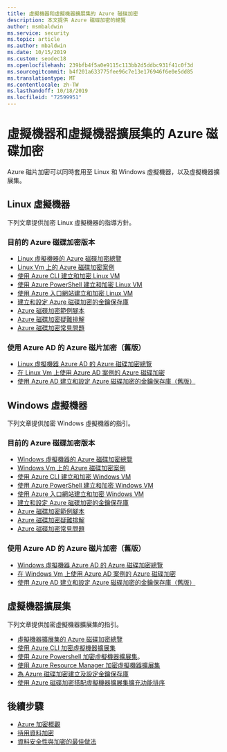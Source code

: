 ```yaml
---
title: 虛擬機器和虛擬機器擴展集的 Azure 磁碟加密
description: 本文提供 Azure 磁碟加密的總覽
author: msmbaldwin
ms.service: security
ms.topic: article
ms.author: mbaldwin
ms.date: 10/15/2019
ms.custom: seodec18
ms.openlocfilehash: 239bfb4f5a0e9115c113bb2d5ddbc931f41c0f3d
ms.sourcegitcommit: b4f201a633775fee96c7e13e176946f6e0e5dd85
ms.translationtype: MT
ms.contentlocale: zh-TW
ms.lasthandoff: 10/18/2019
ms.locfileid: "72599951"
---
```

# <a name="azure-disk-encryption-for-virtual-machines-and-virtual-machine-scale-sets"></a>虛擬機器和虛擬機器擴展集的 Azure 磁碟加密

Azure 磁片加密可以同時套用至 Linux 和 Windows 虛擬機器，以及虛擬機器擴展集。 

## <a name="linux-virtual-machines"></a>Linux 虛擬機器

下列文章提供加密 Linux 虛擬機器的指導方針。

### <a name="current-version-of-azure-disk-encryption"></a>目前的 Azure 磁碟加密版本

- [Linux 虛擬機器的 Azure 磁碟加密總覽](../../virtual-machines/linux/disk-encryption-overview.md)
- [Linux Vm 上的 Azure 磁碟加密案例](../../virtual-machines/linux/disk-encryption-linux.md)
- [使用 Azure CLI 建立和加密 Linux VM](../../virtual-machines/linux/disk-encryption-cli-quickstart.md)
- [使用 Azure PowerShell 建立和加密 Linux VM](../../virtual-machines/linux/disk-encryption-powershell-quickstart.md)
- [使用 Azure 入口網站建立和加密 Linux VM](../../virtual-machines/linux/disk-encryption-portal-quickstart.md)
- [建立和設定 Azure 磁碟加密的金鑰保存庫](../../virtual-machines/linux/disk-encryption-key-vault.md)
- [Azure 磁碟加密範例腳本](../../virtual-machines/linux/disk-encryption-sample-scripts.md)
- [Azure 磁碟加密疑難排解](../../virtual-machines/linux/disk-encryption-troubleshooting.md)
- [Azure 磁碟加密常見問題](../../virtual-machines/linux/disk-encryption-faq.md)

### <a name="azure-disk-encryption-with-azure-ad-previous-version"></a>使用 Azure AD 的 Azure 磁片加密（舊版）

- [Linux 虛擬機器 Azure AD 的 Azure 磁碟加密總覽](../../virtual-machines/linux/disk-encryption-overview-aad.md)
- [在 Linux Vm 上使用 Azure AD 案例的 Azure 磁碟加密](../../virtual-machines/linux/disk-encryption-linux.md)
- [使用 Azure AD 建立和設定 Azure 磁碟加密的金鑰保存庫（舊版）](../../virtual-machines/linux/disk-encryption-key-vault-aad.md)

## <a name="windows-virtual-machines"></a>Windows 虛擬機器

下列文章提供加密 Windows 虛擬機器的指引。

### <a name="current-version-of-azure-disk-encryption"></a>目前的 Azure 磁碟加密版本

- [Windows 虛擬機器的 Azure 磁碟加密總覽](../../virtual-machines/windows/disk-encryption-overview.md)
- [Windows Vm 上的 Azure 磁碟加密案例](../../virtual-machines/windows/disk-encryption-windows.md)
- [使用 Azure CLI 建立和加密 Windows VM](../../virtual-machines/windows/disk-encryption-cli-quickstart.md)
- [使用 Azure PowerShell 建立和加密 Windows VM](../../virtual-machines/windows/disk-encryption-powershell-quickstart.md)
- [使用 Azure 入口網站建立和加密 Windows VM](../../virtual-machines/windows/disk-encryption-portal-quickstart.md)
- [建立和設定 Azure 磁碟加密的金鑰保存庫](../../virtual-machines/windows/disk-encryption-key-vault.md)
- [Azure 磁碟加密範例腳本](../../virtual-machines/windows/disk-encryption-sample-scripts.md)
- [Azure 磁碟加密疑難排解](../../virtual-machines/windows/disk-encryption-troubleshooting.md)
- [Azure 磁碟加密常見問題](../../virtual-machines/windows/disk-encryption-faq.md)

### <a name="azure-disk-encryption-with-azure-ad-previous-version"></a>使用 Azure AD 的 Azure 磁片加密（舊版）

- [Windows 虛擬機器 Azure AD 的 Azure 磁碟加密總覽](../../virtual-machines/windows/disk-encryption-overview-aad.md)
- [在 Windows Vm 上使用 Azure AD 案例的 Azure 磁碟加密](../../virtual-machines/windows/disk-encryption-windows.md)
- [使用 Azure AD 建立和設定 Azure 磁碟加密的金鑰保存庫（舊版）](../../virtual-machines/windows/disk-encryption-key-vault-aad.md)

## <a name="virtual-machine-scale-sets"></a>虛擬機器擴展集

下列文章提供加密虛擬機器擴展集的指引。

- [虛擬機器擴展集的 Azure 磁碟加密總覽](../../virtual-machine-scale-sets/disk-encryption-overview.md) 
- [使用 Azure CLI 加密虛擬機器擴展集](../../virtual-machine-scale-sets/disk-encryption-cli.md) 
- [使用 Azure Powershell 加密虛擬機器擴展集](../../virtual-machine-scale-sets/disk-encryption-powershell.md)。
- [使用 Azure Resource Manager 加密虛擬機器擴展集](../../virtual-machine-scale-sets/disk-encryption-azure-resource-manager.md)
- [為 Azure 磁碟加密建立及設定金鑰保存庫](../../virtual-machine-scale-sets/disk-encryption-key-vault.md)
- [使用 Azure 磁碟加密搭配虛擬機器擴展集擴充功能排序](../../virtual-machine-scale-sets/disk-encryption-extension-sequencing.md)

## <a name="next-steps"></a>後續步驟

- [Azure 加密概觀](encryption-overview.md)
- [待用資料加密](encryption-atrest.md)
- [資料安全性與加密的最佳做法](data-encryption-best-practices.md)
